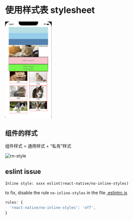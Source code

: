 # 使用样式表 stylesheet

<p>
<img src="../../docs/c03.png" width="30%" />
</p>

## 组件的样式

组件样式 = 通用样式 + “私有”样式

![rn-style](https://static001.geekbang.org/resource/image/2d/9c/2d0dbe2764f676b3bac28330b7ba969c.jpg?wh=1920x1047)

## eslint issue

```
Inline style: xxxx eslint(react-native/no-inline-styles)
```

to fix, disable the rule `no-inline-styles` in the file [.eslintrc.js](../../.eslintrc.js)

```javascript
rules: {
  'react-native/no-inline-styles': 'off',
}
```
